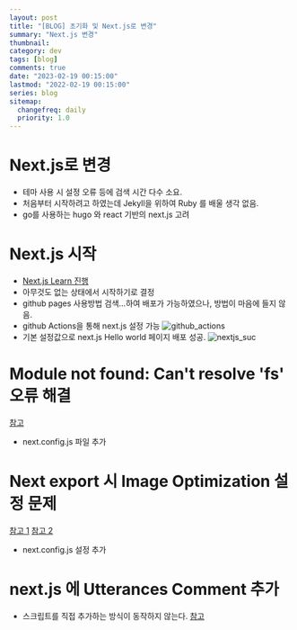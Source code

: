 ```yaml
---
layout: post
title: "[BLOG] 초기화 및 Next.js로 변경"
summary: "Next.js 변경"
thumbnail:
category: dev
tags: [blog]
comments: true
date: "2023-02-19 00:15:00"
lastmod: "2022-02-19 00:15:00"
series: blog
sitemap:
  changefreq: daily
  priority: 1.0
---
```


# Next.js로 변경

- 테마 사용 시 설정 오류 등에 검색 시간 다수 소요.
- 처음부터 시작하려고 하였는데 Jekyll을 위하여 Ruby 를 배울 생각 없음.
- go를 사용하는 hugo 와 react 기반의 next.js 고려

# Next.js 시작

- [Next.js Learn 진행](https://github.com/kikapapy/study/tree/main/nextjs)
- 아무것도 없는 상태에서 시작하기로 결정
- github pages 사용방법 검색...하여 배포가 가능하였으나, 방법이 마음에 들지 않음.
- github Actions을 통해 next.js 설정 가능
  ![github_actions](../images/2023-02-19-make-blog3-1.png)
- 기본 설정값으로 next.js Hello world 페이지 배포 성공.
  ![nextjs_suc](../images/2023-02-19-make-blog3-2.png)

# Module not found: Can't resolve 'fs' 오류 해결

[참고](https://cocoon1787.tistory.com/851)

- next.config.js 파일 추가

# Next export 시 Image Optimization 설정 문제

[참고 1](https://kingsubin.tistory.com/475)
[참고 2](https://velog.io/@hhhminme/Next.js에서-Nextimage에서-외부-이미지를-못가져오는-문제도메인-설정하기-loader-적용하기)

- next.config.js 설정 추가

# next.js 에 Utterances Comment 추가

- 스크립트를 직접 추가하는 방식이 동작하지 않는다.
  [참고](https://grap3fruit.dev/blog/Next.js기반-blog에-uttarences-추가하기)
